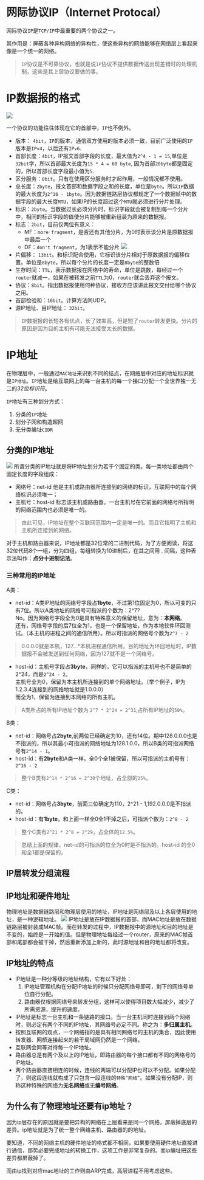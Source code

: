 # 网际协议IP（Internet Protocal）
网际协议`IP`是`TCP/IP`中最重要的两个协议之一。

其作用是：屏蔽各种异构网络的异构性，使这些异构的网络能够在网络层上看起来像是一个统一的网络。
>`IP`协议是不可靠协议，也就是说`IP`协议不提供数据传送出现差错时的处理机制，这些是其上层协议要做的事。

# IP数据报的格式
![](https://raw.githubusercontent.com/CyC2018/CS-Notes/master/notes/pics/85c05fb1-5546-4c50-9221-21f231cdc8c5.jpg)

一个协议的功能往往体现在它的首部中，`IP`也不例外。
+ 版本： `4bit`，`IP`的版本，通信双方使用的版本必须一致，目前广泛使用的`IP`版本是`IPv4`，以后还有`IPv6`.
+ 首部长度：`4bit`，IP报文首部字段的长度，最大值为`2^4 - 1 = 15`,单位是`32bit`字，所以首部最大长度为`15 * 4 = 60 byte`, 因为首部`20byte`都是固定的，所以首部长度字段最小值为`5`.
+ 区分服务：`8bit`。只有在使用区分服务时才起作用，一般情况都不使用。
+ 总长度：`2byte`，报文首部和数据字段之和的长度，单位是`byte`。所以`IP`数据的最大长度为`2^16 - 1byte`。因为数据链路层协议都规定了一个数据帧中的数据字段的最大长度`MTU`，如果IP的长度超过这个`MTU`就必须进行分片处理。
+ 标识：`2byte`。当数据过长必须分片时，标识字段就会被复制到每一个分片中，相同的标识字段的值使分片能够被重新组装为原来的数据报。
+ 标志：`2bit`，目前仅两位有意义：
  + MF：`more fragment`，是否还有其他分片，为0时表示该分片是原数据报中最后一个
  + DF：`don't fragment`，为1表示不能分片
![](https://raw.githubusercontent.com/CyC2018/CS-Notes/master/notes/pics/23ba890e-e11c-45e2-a20c-64d217f83430.png)
+ 片偏移： `13bit`。和标识配合使用，它标识该分片相对于原数据报的偏移位置。单位是`8byte`，所以每个分片的长度一定是`8byte`的整数倍
+ 生存时间：`TTL`，表示数据报在网络中的寿命，单位是跳数，每经过一个`router`就减一，如果在被转发之前`TTL`为0，`router`就会丢弃这个报文。
+ 协议：`8bit`。指出数据报使用何种协议，接收方应该讲此报文交付给哪个协议之用。
+ 首部检验和：`16bit`。计算方法同UDP。
+ 源IP地址、目IP地址： `32bit`。
> `IP`数据报的长短各有优点，长了效率高，但是短了`router`转发更快。分片的原因是因为目的主机有可能无法接受太长的数据。


# IP地址
在物理层中，一般通过`MAC地址`来识别不同的结点，在网络层中对应的地址标识就是`IP地址`。`IP`地址是给互联网上的每一台主机的每一个接口分配一个全世界独一无二的*32位标识符*。

`IP`地址有三种划分方式：
1.  分类的`IP`地址
2.  划分子网和构造超网
3.  无分类编址`CIDR`

## 分类的IP地址
![](https://raw.githubusercontent.com/CyC2018/CS-Notes/master/notes/pics/cbf50eb8-22b4-4528-a2e7-d187143d57f7.png)
所谓分类的IP地址就是将IP地址划分为若干个固定的类。每一类地址都由两个固定长度的字段组成：
+ 网络号：net-id 他是主机或路由器所连接到的网络的标识，互联网中的每个网络标识必须唯一；
+ 主机号：host-id 标志该主机或路由器。一台主机号在它前面的网络号所指明的网络范围内也必须是唯一的。
> 由此可见，IP地址在整个互联网范围内一定是唯一的。而且它指明了主机和主机所连接到的网络。

对于主机和路由器来说，IP地址都是32位常的二进制代码，为了方便阅读，将这32位代码8个一组，分为四组，每组转换为10进制后，在其之间用 . 间隔，这种表示法叫作：**点分十进制记法**。

### 三种常用的IP地址
A类：
+ net-id：A类IP地址的网络号字段占**1byte**，不过第1位固定为0，所以可变的只有7位。所以A类地址的网络号可指派的个数为：2^7?<br />No。因为网络号字段全为0是具有特殊意义的保留地址，意为：**本网络**。<br />还有，网络号字段的后7位全为1，也是一个保留地址，作为本地软件环回测试。（本主机的进程之间的通信所用）。所以可指派的网络号个数为`2^7 - 2`
> 0.0.0.0就是本机，127.*.*.*本机进程通信所用。目的地址为环回地址时，IP数据报不会被发送到任何网络，因为127就不是一个网络号。
+ host-id：主机号字段占**3byte**，同样的，它可以指派的主机号也不是简单的2^24，而是`2^24 - 2`。<br>主机号全为0，保留为本主机所连接到的单个网络地址。（举个例子，IP为1.2.3.4连接到的网络地址就是1.0.0.0）<br>而全为1，保留为连接到本网络的所有主机。
> A类所占的所有IP地址个数为 `2^7 * 2^24 = 2^31`,占所有IP地址的`50%`。

B类：
+ net-id：网络号占**2byte**,前两位已经确定为10，还有14位。期中128.0.0.0也是不指派的，所以其最小可指派的网络地址为128.1.0.0，所以B类的可指派网络号有`2^14 - 1`。
+ host-id：有**2byte**和A类一样，全0个全1被保留，所以可指派的主机号有：`2^16 - 2`
> 整个B类有`2^14 * 2^16 = 2^30`个地址，占全部的`25%`。

C类：
+ net-id：网络号占**3byte**，前面三位确定为110，2^21 - 1,192.0.0.0是不指派的。
+ host-id：有**1byte**，和上面一样全0全1干掉之后，可指派个数为：`2^8 - 2`
> 整个C类有`2^21 * 2^8 = 2^29`，占全体的`12.5%`。

> 总结上面的规律，net-id的可指派的位全为0时是不指派的。host-id 的全0和全1都是保留的。

## IP层转发分组流程


## IP地址和硬件地址
物理地址是数据链路层和物理层使用的地址，IP地址是网络层及以上各层使用的地址，是一种逻辑地址。
![](https://raw.githubusercontent.com/CyC2018/CS-Notes/master/notes/pics/66192382-558b-4b05-a35d-ac4a2b1a9811.jpg)
IP地址是放在IP数据报的首部，而MAC地址是放在数据链路层被封装成MAC帧。而在转发的过程中，IP数据报中的源地址和目的地址是不变的，始终是一开始的值。但是物理地址每经过一个router，原来的MAC帧首部和尾部都会被干掉，然后重新添加上新的，此时源地址和目的地址都将改变。

## IP地址的特点
+ IP地址是一种分等级的地址结构，它有以下好处：
  1.  IP地址管理机构在分配IP地址的时候只分配网络号即可，剩下的网络号单位自行分配。
  2.  路由器仅根据网络号来转发分组，这样可以使得项目数大幅减少，减少了所需资源，提升的速度。
+ IP地址是标志一台主机和一条链路的接口。当一台主机同时连接到两个网络时，则必定有两个不同的IP地址，其网络号必定不同。称之为：**多归属主机**。
+ 按照互联网的观点，一个网络指的是具有相同网络号的主机的集合，因此使用转发器、网桥连接起来的若干局域网仍然是一个网络。
+ 互联网会同等对待每一个IP地址。
+ 路由器总是有两个及以上的IP地址，即路由器的每个接口都有不同的网络号的IP地址。
+ 两个路由器直接相连的时候，连线的两端可以分配IP也可以不分配。如果分配了，则这段连线就构成了只包含一段连线的`特殊“网络”`。如果没有分配IP，则称这种特殊的网络为**无名网络**或无**编号网络**。

## 为什么有了物理地址还要有ip地址？
因为ip层存在的原因就是要把异构的网络在上层看来是同一个网络，屏蔽掉底层的差异。ip地址就是为了统一整个网络主机、路由器的的地址。

要知道，不同的网络主机的硬件地址的格式都不相同，如果要使用硬件地址直接进行通信，那势必要完成地址的转换工作，这项工作是非常复杂的。而ip编址把这些差异都屏蔽掉了。

而由ip找到对应mac地址的工作则由ARP完成，高层进程不用考虑这些。